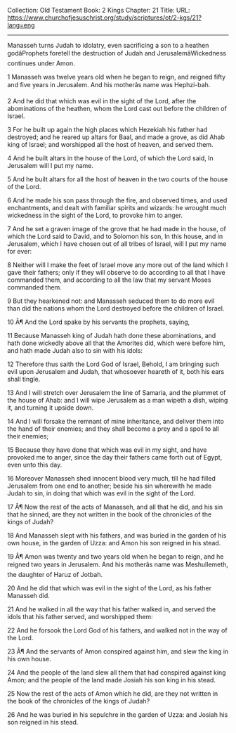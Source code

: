 Collection: Old Testament
Book: 2 Kings
Chapter: 21
Title: 
URL: https://www.churchofjesuschrist.org/study/scriptures/ot/2-kgs/21?lang=eng

---

Manasseh turns Judah to idolatry, even sacrificing a son to a heathen godâProphets foretell the destruction of Judah and JerusalemâWickedness continues under Amon.

1 Manasseh was twelve years old when he began to reign, and reigned fifty and five years in Jerusalem. And his motherâs name was Hephzi-bah.

2 And he did that which was evil in the sight of the Lord, after the abominations of the heathen, whom the Lord cast out before the children of Israel.

3 For he built up again the high places which Hezekiah his father had destroyed; and he reared up altars for Baal, and made a grove, as did Ahab king of Israel; and worshipped all the host of heaven, and served them.

4 And he built altars in the house of the Lord, of which the Lord said, In Jerusalem will I put my name.

5 And he built altars for all the host of heaven in the two courts of the house of the Lord.

6 And he made his son pass through the fire, and observed times, and used enchantments, and dealt with familiar spirits and wizards: he wrought much wickedness in the sight of the Lord, to provoke him to anger.

7 And he set a graven image of the grove that he had made in the house, of which the Lord said to David, and to Solomon his son, In this house, and in Jerusalem, which I have chosen out of all tribes of Israel, will I put my name for ever:

8 Neither will I make the feet of Israel move any more out of the land which I gave their fathers; only if they will observe to do according to all that I have commanded them, and according to all the law that my servant Moses commanded them.

9 But they hearkened not: and Manasseh seduced them to do more evil than did the nations whom the Lord destroyed before the children of Israel.

10 Â¶ And the Lord spake by his servants the prophets, saying,

11 Because Manasseh king of Judah hath done these abominations, and hath done wickedly above all that the Amorites did, which were before him, and hath made Judah also to sin with his idols:

12 Therefore thus saith the Lord God of Israel, Behold, I am bringing such evil upon Jerusalem and Judah, that whosoever heareth of it, both his ears shall tingle.

13 And I will stretch over Jerusalem the line of Samaria, and the plummet of the house of Ahab: and I will wipe Jerusalem as a man wipeth a dish, wiping it, and turning it upside down.

14 And I will forsake the remnant of mine inheritance, and deliver them into the hand of their enemies; and they shall become a prey and a spoil to all their enemies;

15 Because they have done that which was evil in my sight, and have provoked me to anger, since the day their fathers came forth out of Egypt, even unto this day.

16 Moreover Manasseh shed innocent blood very much, till he had filled Jerusalem from one end to another; beside his sin wherewith he made Judah to sin, in doing that which was evil in the sight of the Lord.

17 Â¶ Now the rest of the acts of Manasseh, and all that he did, and his sin that he sinned, are they not written in the book of the chronicles of the kings of Judah?

18 And Manasseh slept with his fathers, and was buried in the garden of his own house, in the garden of Uzza: and Amon his son reigned in his stead.

19 Â¶ Amon was twenty and two years old when he began to reign, and he reigned two years in Jerusalem. And his motherâs name was Meshullemeth, the daughter of Haruz of Jotbah.

20 And he did that which was evil in the sight of the Lord, as his father Manasseh did.

21 And he walked in all the way that his father walked in, and served the idols that his father served, and worshipped them:

22 And he forsook the Lord God of his fathers, and walked not in the way of the Lord.

23 Â¶ And the servants of Amon conspired against him, and slew the king in his own house.

24 And the people of the land slew all them that had conspired against king Amon; and the people of the land made Josiah his son king in his stead.

25 Now the rest of the acts of Amon which he did, are they not written in the book of the chronicles of the kings of Judah?

26 And he was buried in his sepulchre in the garden of Uzza: and Josiah his son reigned in his stead.

